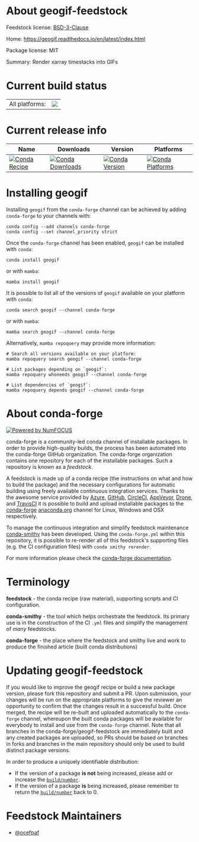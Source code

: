 About geogif-feedstock
======================

Feedstock license: [BSD-3-Clause](https://github.com/conda-forge/geogif-feedstock/blob/main/LICENSE.txt)

Home: https://geogif.readthedocs.io/en/latest/index.html

Package license: MIT

Summary: Render xarray timestacks into GIFs

Current build status
====================


<table><tr><td>All platforms:</td>
    <td>
      <a href="https://dev.azure.com/conda-forge/feedstock-builds/_build/latest?definitionId=15480&branchName=main">
        <img src="https://dev.azure.com/conda-forge/feedstock-builds/_apis/build/status/geogif-feedstock?branchName=main">
      </a>
    </td>
  </tr>
</table>

Current release info
====================

| Name | Downloads | Version | Platforms |
| --- | --- | --- | --- |
| [![Conda Recipe](https://img.shields.io/badge/recipe-geogif-green.svg)](https://anaconda.org/conda-forge/geogif) | [![Conda Downloads](https://img.shields.io/conda/dn/conda-forge/geogif.svg)](https://anaconda.org/conda-forge/geogif) | [![Conda Version](https://img.shields.io/conda/vn/conda-forge/geogif.svg)](https://anaconda.org/conda-forge/geogif) | [![Conda Platforms](https://img.shields.io/conda/pn/conda-forge/geogif.svg)](https://anaconda.org/conda-forge/geogif) |

Installing geogif
=================

Installing `geogif` from the `conda-forge` channel can be achieved by adding `conda-forge` to your channels with:

```
conda config --add channels conda-forge
conda config --set channel_priority strict
```

Once the `conda-forge` channel has been enabled, `geogif` can be installed with `conda`:

```
conda install geogif
```

or with `mamba`:

```
mamba install geogif
```

It is possible to list all of the versions of `geogif` available on your platform with `conda`:

```
conda search geogif --channel conda-forge
```

or with `mamba`:

```
mamba search geogif --channel conda-forge
```

Alternatively, `mamba repoquery` may provide more information:

```
# Search all versions available on your platform:
mamba repoquery search geogif --channel conda-forge

# List packages depending on `geogif`:
mamba repoquery whoneeds geogif --channel conda-forge

# List dependencies of `geogif`:
mamba repoquery depends geogif --channel conda-forge
```


About conda-forge
=================

[![Powered by
NumFOCUS](https://img.shields.io/badge/powered%20by-NumFOCUS-orange.svg?style=flat&colorA=E1523D&colorB=007D8A)](https://numfocus.org)

conda-forge is a community-led conda channel of installable packages.
In order to provide high-quality builds, the process has been automated into the
conda-forge GitHub organization. The conda-forge organization contains one repository
for each of the installable packages. Such a repository is known as a *feedstock*.

A feedstock is made up of a conda recipe (the instructions on what and how to build
the package) and the necessary configurations for automatic building using freely
available continuous integration services. Thanks to the awesome service provided by
[Azure](https://azure.microsoft.com/en-us/services/devops/), [GitHub](https://github.com/),
[CircleCI](https://circleci.com/), [AppVeyor](https://www.appveyor.com/),
[Drone](https://cloud.drone.io/welcome), and [TravisCI](https://travis-ci.com/)
it is possible to build and upload installable packages to the
[conda-forge](https://anaconda.org/conda-forge) [anaconda.org](https://anaconda.org/)
channel for Linux, Windows and OSX respectively.

To manage the continuous integration and simplify feedstock maintenance
[conda-smithy](https://github.com/conda-forge/conda-smithy) has been developed.
Using the ``conda-forge.yml`` within this repository, it is possible to re-render all of
this feedstock's supporting files (e.g. the CI configuration files) with ``conda smithy rerender``.

For more information please check the [conda-forge documentation](https://conda-forge.org/docs/).

Terminology
===========

**feedstock** - the conda recipe (raw material), supporting scripts and CI configuration.

**conda-smithy** - the tool which helps orchestrate the feedstock.
                   Its primary use is in the construction of the CI ``.yml`` files
                   and simplify the management of *many* feedstocks.

**conda-forge** - the place where the feedstock and smithy live and work to
                  produce the finished article (built conda distributions)


Updating geogif-feedstock
=========================

If you would like to improve the geogif recipe or build a new
package version, please fork this repository and submit a PR. Upon submission,
your changes will be run on the appropriate platforms to give the reviewer an
opportunity to confirm that the changes result in a successful build. Once
merged, the recipe will be re-built and uploaded automatically to the
`conda-forge` channel, whereupon the built conda packages will be available for
everybody to install and use from the `conda-forge` channel.
Note that all branches in the conda-forge/geogif-feedstock are
immediately built and any created packages are uploaded, so PRs should be based
on branches in forks and branches in the main repository should only be used to
build distinct package versions.

In order to produce a uniquely identifiable distribution:
 * If the version of a package **is not** being increased, please add or increase
   the [``build/number``](https://docs.conda.io/projects/conda-build/en/latest/resources/define-metadata.html#build-number-and-string).
 * If the version of a package **is** being increased, please remember to return
   the [``build/number``](https://docs.conda.io/projects/conda-build/en/latest/resources/define-metadata.html#build-number-and-string)
   back to 0.

Feedstock Maintainers
=====================

* [@ocefpaf](https://github.com/ocefpaf/)

